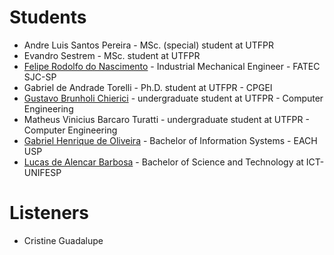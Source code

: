# Students

- Andre Luis Santos Pereira - MSc. (special) student at UTFPR 	
- Evandro Sestrem - MSc. student at UTFPR	
- [Felipe Rodolfo do Nascimento](https://github.com/felipedotcom) - Industrial Mechanical Engineer - FATEC SJC-SP
- Gabriel de Andrade Torelli - Ph.D. student at UTFPR - CPGEI
- [Gustavo Brunholi Chierici](https://github.com/GustavoChierici/) - undergraduate student at UTFPR - Computer Engineering
- Matheus Vinicius Barcaro Turatti - undergraduate student at UTFPR - Computer Engineering
- [Gabriel Henrique de Oliveira](https://github.com/oliveigah) - Bachelor of Information Systems - EACH USP 
- [Lucas de Alencar Barbosa](https://github.com/alencarlucas) - Bachelor of Science and Technology at ICT-UNIFESP


# Listeners

- Cristine Guadalupe 


